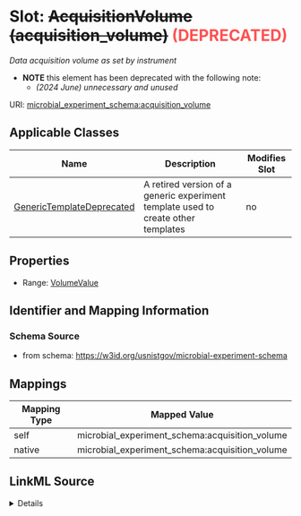 

# Slot: ~~AcquisitionVolume (acquisition_volume)~~<span style="color: #ff5252;"><strong> (DEPRECATED) </strong></span>




_Data acquisition volume as set by instrument_






* __NOTE__ this element has been deprecated with the following note:
    * *(2024 June) unnecessary and unused*
    


URI: [microbial_experiment_schema:acquisition_volume](https://w3id.org/usnistgov/microbial-experiment-schema/acquisition_volume)



<!-- no inheritance hierarchy -->





## Applicable Classes

| Name | Description | Modifies Slot |
| --- | --- | --- |
| [GenericTemplateDeprecated](GenericTemplateDeprecated.md) | A retired version of a generic experiment template used to create other templates |  no  |







## Properties

* Range: [VolumeValue](VolumeValue.md)





## Identifier and Mapping Information







### Schema Source


* from schema: https://w3id.org/usnistgov/microbial-experiment-schema




## Mappings

| Mapping Type | Mapped Value |
| ---  | ---  |
| self | microbial_experiment_schema:acquisition_volume |
| native | microbial_experiment_schema:acquisition_volume |




## LinkML Source

<details>
```yaml
name: acquisition_volume
description: Data acquisition volume as set by instrument
title: AcquisitionVolume
deprecated: (2024 June) unnecessary and unused
from_schema: https://w3id.org/usnistgov/microbial-experiment-schema
rank: 1000
alias: acquisition_volume
domain_of:
- GenericTemplateDeprecated
range: VolumeValue
required: false

```
</details>